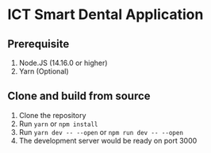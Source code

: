 # ICT Smart Dental Application

## Prerequisite
1. Node.JS (14.16.0 or higher)
2. Yarn (Optional)

## Clone and build from source
1. Clone the repository
2. Run `yarn` or `npm install`
3. Run `yarn dev -- --open` or `npm run dev -- --open`
4. The development server would be ready on port 3000